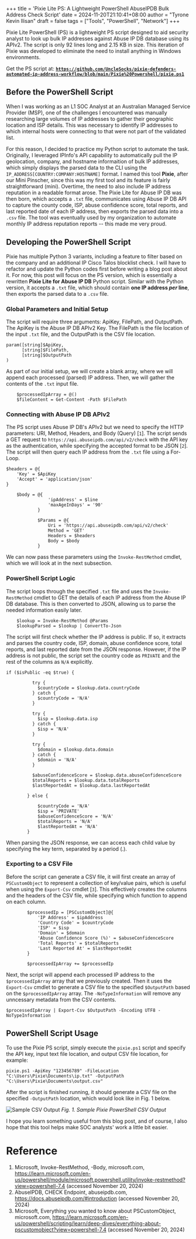 +++
title = 'Pixie Lite PS: A Lightweight PowerShell AbuseIPDB Bulk Address Check Script'
date = 2024-11-20T21:10:41+08:00
author = "Tyrone Kevin Ilisan"
draft = false
tags = ["Tools", "PowerShell", "Network"]
+++

Pixie Lite PowerShell (PS) is a lightweight PS script designed to aid security analyst to look up bulk IP addresses against Abuse IP DB database using its APIv2. The script is only 92 lines long and 2.15 KB in size. This iteration of Pixie was developed to eliminate the need to install anything in Windows environments. 

Get the PS script at: **[`https://github.com/UncleSocks/pixie-defenders-automated-ip-address-workflow/blob/main/Pixie%20Powershell/pixie.ps1`](https://github.com/UncleSocks/pixie-defenders-automated-ip-address-workflow/blob/main/Pixie%20Powershell/pixie.ps1)**

## Before the PowerShell Script

When I was working as an L1 SOC Analyst at an Australian Managed Service Provider (MSP), one of the challenges I encountered was manually researching large volumes of IP addresses to gather their geographic location and ISP details. This was necessary to identify IP addresses to which internal hosts were connecting to that were not part of the validated list. 

For this reason, I decided to practice my Python script to automate the task. Originally, I leveraged IPInfo's API capability to automatically pull the IP geolocation, company, and hostname informaition of bulk IP addresses, which simply displays the parsed data to the CLI using the `IP_ADDRESS[COUNTRY:COMPANY:HOSTNAME]` format. I named this tool **Pixie**, after our Mini Pinscher, since this was my first tool and its feature is fairly straightforward (mini). Overtime, the need to also include IP address reputation in a readable format arose. The Pixie Lite for Abuse IP DB was then born, which accepts a `.txt` file, communicates using Abuse IP DB API to capture the county code, ISP, abuse confidence score, total reports, and last reported date of each IP address, then exports the parsed data into a `.csv` file. The tool was eventually used by my organization to automate monthly IP address reputation reports -- this made me very proud.

## Developing the PowerShell Script

Pixie has multiple Python 3 variants, including a feature to filter based on the company and an additional IP Cisco Talos blocklist check. I will have to refactor and update the Python codes first before writing a blog post about it. For now, this post will focus on the PS version, which is essentially a rewritten **Pixie Lite for Abuse IP DB** Python script. Similar with the Python version, it accepts a `.txt` file, which should contain **one IP address *per* line**, then exports the parsed data to a `.csv` file.

### Global Parameters and Initial Setup

The script will require three arguments: ApiKey, FilePath, and OutputPath. The ApiKey is the Abuse IP DB APIv2 Key. The FilePath is the file location of the input `.txt` file, and the OutputPath is the CSV file location.

```
param([string]$ApiKey, 
      [string]$FilePath, 
      [string]$OutputPath
)
```

As part of our initial setup, we will create a blank array, where we will append each processed (parsed) IP address. Then, we will gather the contents of the `.txt` input file.

```
    $processedIpArray = @()
    $fileContent = Get-Content -Path $FilePath
```

### Connecting with Abuse IP DB APIv2

The PS script uses Abuse IP DB's APIv2 but we need to specify the HTTP parameters: URI, Method, Headers, and Body (Query) [`1`]. The script sends a GET request to `https://api.abuseipdb.com/api/v2/check` with the API key as the authentication, while specifying the accepted format to be JSON [`2`]. The script will then query each IP address from the `.txt` file using a For-Loop.

```
$headers = @{
    'Key' = $ApiKey
    'Accept' = 'application/json'
}

    $body = @{
                'ipAddress' = $line
                'maxAgeInDays' = '90'
            }

            $Params = @{
                Uri = 'https://api.abuseipdb.com/api/v2/check'
                Method = 'GET'
                Headers = $headers
                Body = $body
            }
```
We can now pass these parameters using the `Invoke-RestMethod` cmdlet, which we will look at in the next subsection.

### PowerShell Script Logic

The script loops through the specified `.txt` file and uses the `Invoke-RestMethod` cmdlet to GET the details of each IP address from the Abuse IP DB database. This is then converted to JSON, allowing us to parse the needed information easily later. 

```
    $lookup = Invoke-RestMethod @Params
    $lookupParsed = $lookup | ConvertTo-Json
```

The script will first check whether the IP address is public. If so, it extracts and parses the country code, ISP, domain, abuse confidence score, total reports, and last reported date from the JSON response. However, if the IP address is not public, the script set the country code as `PRIVATE` and the rest of the columns as `N/A` explicitly. 

```
if ($isPublic -eq $true) {
          
          try {
            $countryCode = $lookup.data.countryCode
          } catch {
            $countryCode = 'N/A'
          }   
          
          try {
            $isp = $lookup.data.isp
          } catch {
            $isp = 'N/A'
          }

          try {
            $domain = $lookup.data.domain
          } catch {
            $domain = 'N/A'
          }

          $abuseConfidenceScore = $lookup.data.abuseConfidenceScore
          $totalReports = $lookup.data.totalReports
          $lastReportedAt = $lookup.data.lastReportedAt

        } else {

            $countryCode = 'N/A'
            $isp = 'PRIVATE'
            $abuseConfidenceScore = 'N/A'
            $totalReports = 'N/A'
            $lastReportedAt = 'N/A'
        }
```

When parsing the JSON response, we can access each child value by specifying the key term, separated by a period (.). 

### Exporting to a CSV File

Before the script can generate a CSV file, it will first create an array of `PSCustomObject` to represent a collection of key/value pairs, which is useful when using the `Export-Csv` cmdlet [`3`]. This effectively creates the columns and the headers of the CSV file, while specifying which function to append on each column.

```
        $processedIp = [PSCustomObject]@{
            'IP Address' = $ipAddress
            'Country Code' = $countryCode
            'ISP' = $isp
            'Domain' = $domain
            'Abuse Confidence Score (%)' = $abuseConfidenceScore
            'Total Reports' = $totalReports
            'Last Reported At' = $lastReportedAt
        }

        $processedIpArray += $processedIp
```

Next, the script will append each processed IP address to the `$processedIpArray` array that we previously created. Then it uses the `Export-Csv` cmdlet to generate a CSV file to the specified `$OutputPath` based on the `$processedIpArray` array. The `-NoTypeInformation` will remove any unncessary metadata from the CSV contents.

```
$processedIpArray | Export-Csv $OutputPath -Encoding UTF8 -NoTypeInformation
```

## PowerShell Script Usage

To use the Pixie PS script, simply execute the `pixie.ps1` script and specify the API key, input text file location, and output CSV file location, for example:
```
pixie.ps1 -ApiKey "123456789" -FileLocation "C:\Users\Pixie\Documents\ip.txt" -OutputPath "C:\Users\Pixie\Documents\output.csv"
```

After the script is finished running, it should generate a CSV file on the specified `-OutputPath` location, which would look like in Fig. 1 below.

![Sample CSV Output](../../pixie-powershell/pixie-ps-sample.png)
*Fig. 1. Sample Pixie PowerShell CSV Output*

I hope you learn something useful from this blog post, and of course, I also hope that this tool helps make SOC analysts' work a little bit easier.


# Reference
1. Microsoft, Invoke-RestMethod, -Body, microsoft.com, https://learn.microsoft.com/en-us/powershell/module/microsoft.powershell.utility/invoke-restmethod?view=powershell-7.4 (accessed November 20, 2024)
2. AbuseIPDB, CHECK Endpoint, abuseipdb.com, https://docs.abuseipdb.com/#introduction (accessed November 20, 2024)
3. Microsoft, Everything you wanted to know about PSCustomObject,  microsoft.com, https://learn.microsoft.com/en-us/powershell/scripting/learn/deep-dives/everything-about-pscustomobject?view=powershell-7.4 (accessed November 20, 2024)